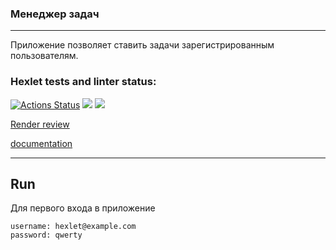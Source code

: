 ### Менеджер задач
_______________________

Приложение позволяет ставить задачи зарегистрированным пользователям.



### Hexlet tests and linter status:
[![Actions Status](https://github.com/JavaQuaker/java-project-99/actions/workflows/hexlet-check.yml/badge.svg)](https://github.com/JavaQuaker/java-project-99/actions)
<a href="https://codeclimate.com/github/JavaQuaker/java-project-99/maintainability"><img src="https://api.codeclimate.com/v1/badges/9f5cd3acdaf5efef4d2f/maintainability" /></a>
<a href="https://codeclimate.com/github/JavaQuaker/java-project-99/test_coverage"><img src="https://api.codeclimate.com/v1/badges/9f5cd3acdaf5efef4d2f/test_coverage" /></a>

[Render review](https://java-project-99-xpyl.onrender.com)

[documentation](http://java-project-99-xpyl.onrender.com/swagger-ui/index.html)
__________________________________________________________________________________


<h2>Run</h2>
Для первого входа в приложение

```
username: hexlet@example.com
password: qwerty
```







